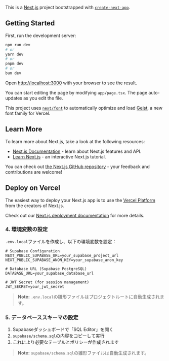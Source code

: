 This is a [Next.js](https://nextjs.org) project bootstrapped with [`create-next-app`](https://nextjs.org/docs/app/api-reference/cli/create-next-app).

## Getting Started

First, run the development server:

```bash
npm run dev
# or
yarn dev
# or
pnpm dev
# or
bun dev
```

Open [http://localhost:3000](http://localhost:3000) with your browser to see the result.

You can start editing the page by modifying `app/page.tsx`. The page auto-updates as you edit the file.

This project uses [`next/font`](https://nextjs.org/docs/app/building-your-application/optimizing/fonts) to automatically optimize and load [Geist](https://vercel.com/font), a new font family for Vercel.

## Learn More

To learn more about Next.js, take a look at the following resources:

- [Next.js Documentation](https://nextjs.org/docs) - learn about Next.js features and API.
- [Learn Next.js](https://nextjs.org/learn) - an interactive Next.js tutorial.

You can check out [the Next.js GitHub repository](https://github.com/vercel/next.js) - your feedback and contributions are welcome!

## Deploy on Vercel

The easiest way to deploy your Next.js app is to use the [Vercel Platform](https://vercel.com/new?utm_medium=default-template&filter=next.js&utm_source=create-next-app&utm_campaign=create-next-app-readme) from the creators of Next.js.

Check out our [Next.js deployment documentation](https://nextjs.org/docs/app/building-your-application/deploying) for more details.

### 4. 環境変数の設定

`.env.local`ファイルを作成し、以下の環境変数を設定：

```env
# Supabase Configuration
NEXT_PUBLIC_SUPABASE_URL=your_supabase_project_url
NEXT_PUBLIC_SUPABASE_ANON_KEY=your_supabase_anon_key

# Database URL (Supabase PostgreSQL)
DATABASE_URL=your_supabase_database_url

# JWT Secret (for session management)
JWT_SECRET=your_jwt_secret
```

> **Note:** `.env.local`の雛形ファイルはプロジェクトルートに自動生成されます。

### 5. データベーススキーマの設定

1. Supabaseダッシュボードで「SQL Editor」を開く
2. `supabase/schema.sql`の内容をコピーして実行
3. これにより必要なテーブルとポリシーが作成されます

> **Note:** `supabase/schema.sql`の雛形ファイルは自動生成されます。
